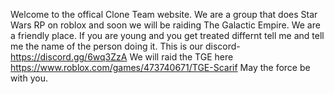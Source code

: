 Welcome to the offical Clone Team website.
We are a group that does Star Wars RP on roblox and soon we will be raiding The Galactic Empire.
We are a friendly place. If you are young and you get treated differnt tell me and tell me the name of the person doing it.
This is our discord-   https://discord.gg/6wq3ZzA
We will raid the TGE here https://www.roblox.com/games/473740671/TGE-Scarif
May the force be with you.
